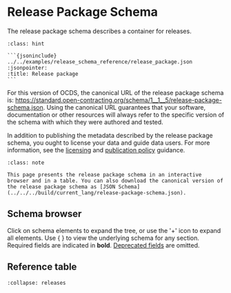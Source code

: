 # Release Package Schema

The release package schema describes a container for releases.

````{admonition} Example
:class: hint

```{jsoninclude} ../../examples/release_schema_reference/release_package.json
:jsonpointer:
:title: Release package
```
````

For this version of OCDS, the canonical URL of the release package schema is: <https://standard.open-contracting.org/schema/1__1__5/release-package-schema.json>. Using the canonical URL guarantees that your software, documentation or other resources will always refer to the specific version of the schema with which they were authored and tested.

In addition to publishing the metadata described by the release package schema, you ought to license your data and guide data users. For more information, see the [licensing](../../guidance/publish.md#license-your-data) and [publication policy](../../guidance/publish.md#finalize-your-publication-policy) guidance.

```{admonition} Browsing the schema
:class: note

This page presents the release package schema in an interactive browser and in a table. You can also download the canonical version of the release package schema as [JSON Schema](../../../build/current_lang/release-package-schema.json).
```

## Schema browser

Click on schema elements to expand the tree, or use the '+' icon to expand all elements. Use { } to view the underlying schema for any section. Required fields are indicated in **bold**. [Deprecated fields](../../governance/deprecation) are omitted.

<script src="../../../_static/docson/public/js/widget.js" data-schema="../../../release-package-schema.json"></script>

## Reference table

```{jsonschema} ../../../build/current_lang/release-package-schema.json
:collapse: releases
```
